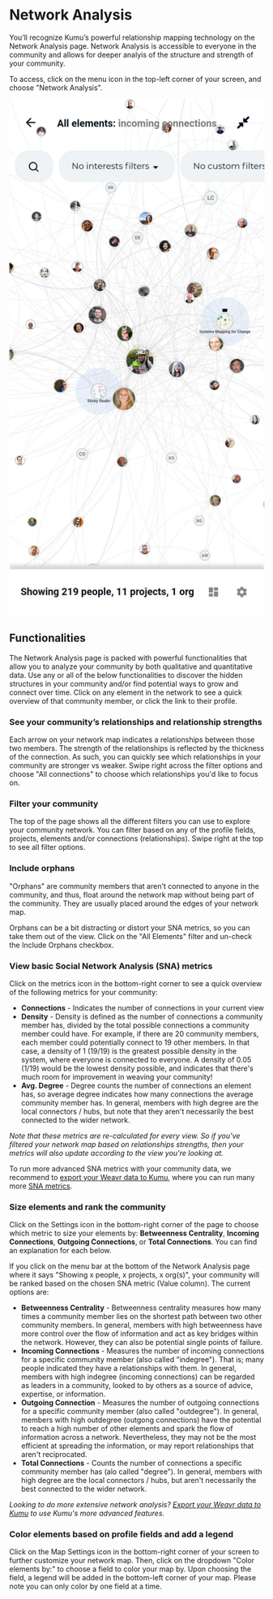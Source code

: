 # Network Analysis

You’ll recognize Kumu’s powerful relationship mapping technology on the Network Analysis page. 
Network Analysis is accessible to everyone in the community and allows for deeper analyis of the structure and strength of your community. 

To access, click on the menu icon in the top-left corner of your screen, and choose "Network Analysis". 

![Phone screenshot of Network Analysis](/images/Network-Analysis.jpg)

## Functionalities 
The Network Analysis page is packed with powerful functionalities that allow you to analyze your community by both qualitative and quantitative data. 
Use any or all of the below functionalities to discover the hidden structures in your community and/or find potential ways to grow and connect over time. Click on any element in the network to see a quick overview of that community member, or click the link to their profile. 

### See your community’s relationships and relationship strengths
Each arrow on your network map indicates a relationships between those two members. The strength of the relationships is reflected by the thickness of the connection. As such, you can quickly see which relationships in your community are stronger vs weaker. Swipe right across the filter options and choose "All connections" to choose which relationships you'd like to focus on. 

### Filter your community
The top of the page shows all the different filters you can use to explore your community network. You can filter based on any of the profile fields, projects, elements and/or connections (relationships). Swipe right at the top to see all filter options. 

### Include orphans
"Orphans" are community members that aren't connected to anyone in the community, and thus, float around the network map without being part of the community. They are usually placed around the edges of your network map.

Orphans can be a bit distracting or distort your SNA metrics, so you can take them out of the view. Click on the "All Elements" filter and un-check the Include Orphans checkbox. 

### View basic Social Network Analysis (SNA) metrics

Click on the metrics icon in the bottom-right corner to see a quick overview of the following metrics for your community: 

- **Connections** - Indicates the number of connections in your current view
- **Density** - Density is defined as the number of connections a community member has, divided by the total possible connections a community member could have. For example, if there are 20 community members, each member could potentially connect to 19 other members. In that case, a density of 1 (19/19) is the greatest possible density in the system, where everyone is connected to everyone. A density of 0.05 (1/19) would be the lowest density possible, and indicates that there's much room for improvement in weaving your community!
- **Avg. Degree** - Degree counts the number of connections an element has, so average degree indicates how many connections the average community member has. In general, members with high degree are the local connectors / hubs, but note that they aren't necessarily the best connected to the wider network.

*Note that these metrics are re-calculated for every view. So if you've filtered your network map based on relationships strengths, then your metrics will also update according to the view you're looking at.*

To run more advanced SNA metrics with your community data, we recommend to [export your Weavr data to Kumu](/guides/export-kumu.md), where you can run many more [SNA metrics](https://docs.kumu.io/guides/metrics.html). 

### Size elements and rank the community
Click on the Settings icon in the bottom-right corner of the page to choose which metric to size your elements by: **Betweenness Centrality**, **Incoming Connections**, **Outgoing Connections**, or **Total Connections**. You can find an explanation for each below. 

If you click on the menu bar at the bottom of the Network Analysis page where it says "Showing x people, x projects, x org(s)", your community will be ranked based on the chosen SNA metric (Value column). The current options are: 

- **Betweenness Centrality** - Betweenness centrality measures how many times a community member lies on the shortest path between two other community members. In general, members with high betweenness have more control over the flow of information and act as key bridges within the network. However, they can also be potential single points of failure.
- **Incoming Connections** - Measures the number of incoming connections for a specific community member (also called "indegree"). That is; many people indicated they have a relationships with them. In general, members with high indegree (incoming connections) can be regarded as leaders in a community, looked to by others as a source of advice, expertise, or information.
- **Outgoing Connection** - Measures the number of outgoing connections for a specific community member (also called "outdegree"). In general, members with high outdegree (outgong connections) have the potential to reach a high number of other elements and spark the flow of information across a network. Nevertheless, they may not be the most efficient at spreading the information, or may report relationships that aren't reciprocated. 
- **Total Connections** - Counts the number of connections a specific community member has (alo called "degree"). In general, members with high degree are the local connectors / hubs, but aren't necessarily the best connected to the wider network.

*Looking to do more extensive network analysis?
[Export your Weavr data to Kumu](/guides/export-kumu.md) to use Kumu's more advanced features.*

### Color elements based on profile fields and add a legend
Click on the Map Settings icon in the bottom-right corner of your screen to further customize your network map. Then, click on the dropdown "Color elements by:" to choose a field to color your map by. Upon choosing the field, a legend will be added in the bottom-left corner of your map. Please note you can only color by one field at a time.
